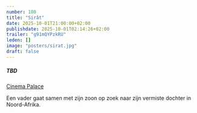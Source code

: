 ```yaml
---
number: 180
title: "Sirât"
date: 2025-10-01T21:00:00+02:00
publishdate: 2025-10-01T02:14:26+02:00
trailer: "g91mQYPzkRU"
leden: []
image: "posters/sirat.jpg"
draft: false
---
```


##### TBD

[Cinema Palace](https://cinema-palace.be/nl/film/sirat)

Een vader gaat samen met zijn zoon op zoek naar zijn vermiste dochter in Noord-Afrika.
<!--more-->
